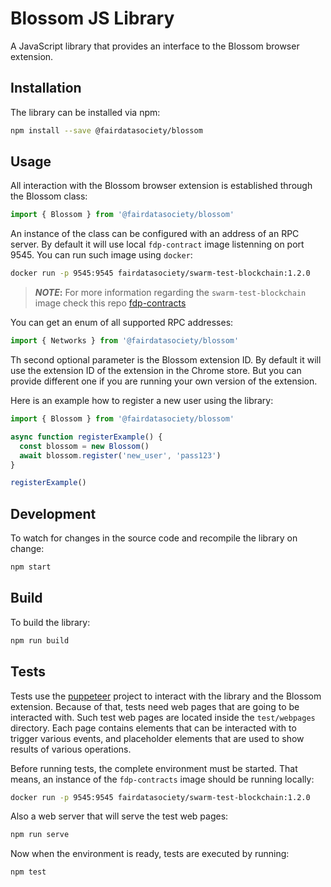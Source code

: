 # Blossom JS Library

A JavaScript library that provides an interface to the Blossom browser extension.

## Installation

The library can be installed via npm:

```bash
npm install --save @fairdatasociety/blossom
```

## Usage

All interaction with the Blossom browser extension is established through the Blossom class:

```typescript
import { Blossom } from '@fairdatasociety/blossom'
```

An instance of the class can be configured with an address of an RPC server. By default it will use local
`fdp-contract` image listenning on port 9545. You can run such image using `docker`:

```bash
docker run -p 9545:9545 fairdatasociety/swarm-test-blockchain:1.2.0
```

> **_NOTE_:** For more information regarding the `swarm-test-blockchain` image check this repo
> [fdp-contracts](https://github.com/fairDataSociety/fdp-contracts)

You can get an enum of all supported RPC addresses:

```typescript
import { Networks } from '@fairdatasociety/blossom'
```

Th second optional parameter is the Blossom extension ID. By default it will use the extension ID of the
extension in the Chrome store. But you can provide different one if you are running your own version of the
extension.

Here is an example how to register a new user using the library:

```typescript
import { Blossom } from '@fairdatasociety/blossom'

async function registerExample() {
  const blossom = new Blossom()
  await blossom.register('new_user', 'pass123')
}

registerExample()
```

## Development

To watch for changes in the source code and recompile the library on change:

```bash
npm start
```

## Build

To build the library:

```bash
npm run build
```

## Tests

Tests use the [puppeteer](https://github.com/puppeteer/puppeteer) project to interact with the library and the
Blossom extension. Because of that, tests need web pages that are going to be interacted with. Such test web
pages are located inside the `test/webpages` directory. Each page contains elements that can be interacted
with to trigger various events, and placeholder elements that are used to show results of various operations.

Before running tests, the complete environment must be started. That means, an instance of the `fdp-contracts`
image should be running locally:

```bash
docker run -p 9545:9545 fairdatasociety/swarm-test-blockchain:1.2.0
```

Also a web server that will serve the test web pages:

```bash
npm run serve
```

Now when the environment is ready, tests are executed by running:

```bash
npm test
```
